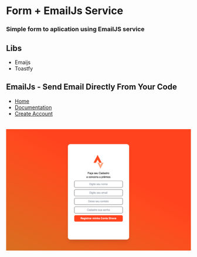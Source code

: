 # Form + EmailJs Service

### Simple form to aplication using EmailJS service

## Libs
- Emaijs
- Toastfy

## EmailJs - Send Email Directly From Your Code

- <a href="https://www.emailjs.com">Home</a>
- <a href="https://www.emailjs.com/docs/sdk/installation/">Documentation</a>
- <a href="https://www.emailjs.com/pricing/">Create Account</a>
<p>
<img src="./src/thumb/strava-email.png" style="margin-top:20px">
</p>
